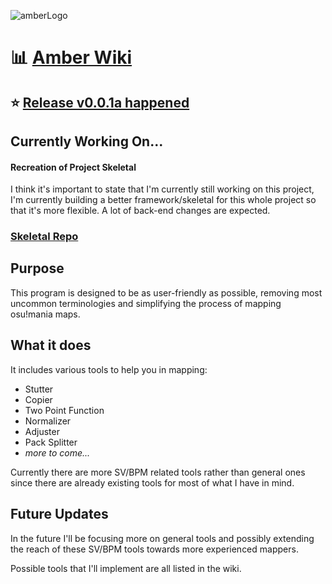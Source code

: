 ![amberLogo](http://puu.sh/z235w/e2127a205c.png)

# :bar_chart: [Amber Wiki](https://github.com/Eve-ning/amber/wiki)

## :star: [Release v0.0.1a happened](https://github.com/Eve-ning/amber/releases)

## Currently Working On...

#### Recreation of Project Skeletal
I think it's important to state that I'm currently still working on this project, I'm currently building a better framework/skeletal for this whole project so that it's more flexible. A lot of back-end changes are expected.
### [Skeletal Repo](https://github.com/Eve-ning/amber_base)

## Purpose

This program is designed to be as user-friendly as possible, removing most uncommon terminologies and simplifying the process of mapping osu!mania maps.

## What it does

It includes various tools to help you in mapping:

- Stutter
- Copier
- Two Point Function
- Normalizer
- Adjuster
- Pack Splitter
- *more to come...*

Currently there are more SV/BPM related tools rather than general ones since there are already existing tools for most of what I have in mind.

## Future Updates

In the future I'll be focusing more on general tools and possibly extending the reach of these SV/BPM tools towards more experienced mappers.

Possible tools that I'll implement are all listed in the wiki.
